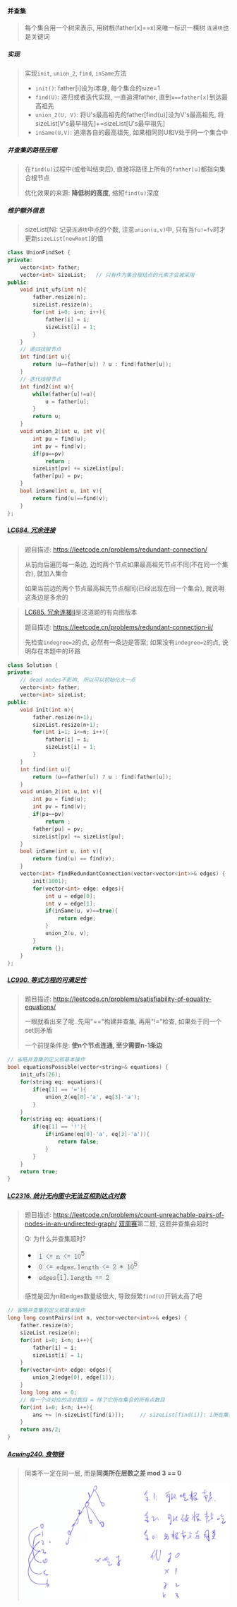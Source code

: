 #### 并查集 
> 每个集合用一个树来表示, 用树根(father[x]==x)来唯一标识一棵树
> `连通块`也是关键词

##### 实现
> 实现`init`, `union_2`, `find`, `inSame`方法
> 
> - `init()`: father[i]设为i本身, 每个集合的size=1
> - `find(U)`: 递归或者迭代实现, 一直追溯father, 直到`x==father[x]`到达最高祖先
> - `union_2(U, V)`: 将U's最高祖先的father[find(u)]设为V's最高祖先, 将sizeList[V's最早祖先]+=sizeList[U's最早祖先]
> - `inSame(U,V)`: 追溯各自的最高祖先, 如果相同则U和V处于同一个集合中

##### 并查集的路径压缩
> 在`find(u)`过程中(或者叫结束后), 直接将路径上所有的`father[u]`都指向集合根节点
> 
> 优化效果的来源: **降低树的高度**, 缩短`find(u)`深度

##### 维护额外信息
> sizeList[N]: 记录`连通块`中点的个数, 注意`union(u,v)`中, 只有当`fu!=fv`时才更新`sizeList[newRoot]`的值

```CPP
class UnionFindSet {
private:
    vector<int> father;
    vector<int> sizeList;   // 只有作为集合根结点的元素才会被采用
public:
    void init_ufs(int n){
        father.resize(n);
        sizeList.resize(n);
        for(int i=0; i<n; i++){
            father[i] = i;
            sizeList[i] = 1;
        }
    }
    // 递归找根节点
    int find(int u){
        return (u==father[u]) ? u : find(father[u]);
    }
    // 迭代找根节点
    int find2(int u){
        while(father[u]!=u){
            u = father[u];
        }
        return u;
    }
    void union_2(int u, int v){
        int pu = find(u);
        int pv = find(v);
        if(pu==pv)
            return ;
        sizeList[pv] += sizeList[pu];
        father[pu] = pv;
    }
    bool inSame(int u, int v){
        return find(u)==find(v);
    }
};
```

##### [LC684. 冗余连接](/workspace/684.%E5%86%97%E4%BD%99%E8%BF%9E%E6%8E%A5.cpp)
> 题目描述: https://leetcode.cn/problems/redundant-connection/
> 
>从前向后遍历每一条边, 边的两个节点如果最高祖先节点不同(不在同一个集合), 就加入集合
>
> 如果当前边的两个节点最高祖先节点相同(已经出现在同一个集合), 就说明这条边是多余的

> [LC685. 冗余连接Ⅱ](/workspace/685.%E5%86%97%E4%BD%99%E8%BF%9E%E6%8E%A5-ii.cpp)是这道题的有向图版本
> 
> 题目描述: https://leetcode.cn/problems/redundant-connection-ii/
> 
> 先检查`indegree=2`的点, 必然有一条边是答案; 如果没有`indegree=2`的点, 说明存在本题中的环路

```CPP
class Solution {
private:
    // dead nodes不影响, 所以可以初始化大一点
    vector<int> father;
    vector<int> sizeList;
public:
    void init(int n){
        father.resize(n+1);
        sizeList.resize(n+1);
        for(int i=1; i<=n; i++){
            father[i] = i;
            sizeList[i] = 1;
        }
    }
    int find(int u){
        return (u==father[u]) ? u : find(father[u]);
    }
    void union_2(int u,int v){
        int pu = find(u);
        int pv = find(v);
        if(pu==pv)
            return ;
        father[pu] = pv;
        sizeList[pv] += sizeList[pu];
    }
    bool inSame(int u, int v){
        return find(u) == find(v);
    }
    vector<int> findRedundantConnection(vector<vector<int>>& edges) {
        init(1001);
        for(vector<int> edge: edges){
            int u = edge[0];
            int v = edge[1];
            if(inSame(u, v)==true){
                return edge;
            }
            union_2(u, v);
        }
        return {};
    }
};
```

##### [LC990. 等式方程的可满足性](/workspace/990.%E7%AD%89%E5%BC%8F%E6%96%B9%E7%A8%8B%E7%9A%84%E5%8F%AF%E6%BB%A1%E8%B6%B3%E6%80%A7.cpp)

> 题目描述: https://leetcode.cn/problems/satisfiability-of-equality-equations/
> 
> 一眼就看出来了呢..先用"=="构建并查集, 再用"!="检查, 如果处于同一个set则矛盾
>
> 一个前提条件是: **使n个节点连通, 至少需要n-1条边**

```CPP
// 省略并查集的定义和基本操作
bool equationsPossible(vector<string>& equations) {
    init_ufs(26);
    for(string eq: equations){
        if(eq[1] == '='){
            union_2(eq[0]-'a', eq[3]-'a');
        }
    }
    for(string eq: equations){
        if(eq[1] == '!'){
            if(inSame(eq[0]-'a', eq[3]-'a')){
                return false;
            }
        }
    }
    return true;
}
```

##### [LC2316. 统计无向图中无法互相到达点对数](/workspace/2316.%E7%BB%9F%E8%AE%A1%E6%97%A0%E5%90%91%E5%9B%BE%E4%B8%AD%E6%97%A0%E6%B3%95%E4%BA%92%E7%9B%B8%E5%88%B0%E8%BE%BE%E7%82%B9%E5%AF%B9%E6%95%B0.cpp)

> 题目描述: https://leetcode.cn/problems/count-unreachable-pairs-of-nodes-in-an-undirected-graph/
> [双周赛](/record/June-Biweek-2.md)第二题, 这题并查集会超时
> 
> Q: 为什么并查集超时?
> 
> ![LC2316](/appendix/LC2316.png)
> 
> 感觉是因为n和edges数量级很大, 导致频繁`find(U)`开销太高了吧

```CPP
// 省略并查集的定义和基本操作
long long countPairs(int n, vector<vector<int>>& edges) {
    father.resize(n);
    sizeList.resize(n);
    for(int i=0; i<n; i++){
        father[i] = i;
        sizeList[i] = 1;
    }
    for(vector<int> edge: edges){
        union_2(edge[0], edge[1]);
    }
    long long ans = 0;
    // 每一个点对应的点对数目 = 除了它所在集合的所有点数目
    for(int i=0; i<n; i++){
        ans += (n-sizeList[find(i)]);     // sizeList[find(i)]: i所在集合大小
    }
    return ans/2;
}
```


##### [Acwing240. 食物链](https://www.acwing.com/problem/content/242/)
> 同类不一定在同一层, 而是**同类所在层数之差 mod 3 == 0**
> 
> ![食物链](/appendix/acwing-并查集-食物链.png)

